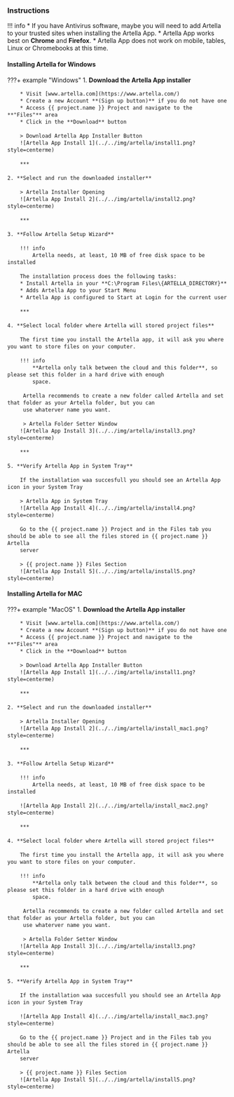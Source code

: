 ### **Instructions**

!!! info
    * If you have Antivirus software, maybe you will need to add Artella to your trusted sites when installing the Artella App.
    * Artella App works best on **Chrome** and **Firefox**.
    * Artella App does not work on mobile, tables, Linux or Chromebooks at this time.
    
#### **Installing Artella for Windows**

???+ example "Windows"
    1. **Download the Artella App installer**
    
        * Visit [www.artella.com](https://www.artella.com/)
        * Create a new Account **(Sign up button)** if you do not have one
        * Access {{ project.name }} Project and navigate to the **"Files"** area
        * Click in the **Download** button
    
        > Download Artella App Installer Button
        ![Artella App Install 1](../../img/artella/install1.png?style=centerme)
        
        ***
    
    2. **Select and run the downloaded installer**
    
        > Artella Installer Opening
        ![Artella App Install 2](../../img/artella/install2.png?style=centerme)
        
        ***
    
    3. **Follow Artella Setup Wizard**
    
        !!! info
            Artella needs, at least, 10 MB of free disk space to be installed
        
        The installation process does the following tasks:
        * Install Artella in your **C:\Program Files\{ARTELLA_DIRECTORY}**
        * Adds Artella App to your Start Menu
        * Artella App is configured to Start at Login for the current user
        
        ***
    
    4. **Select local folder where Artella will stored project files**
    
        The first time you install the Artella app, it will ask you where you want to store files on your computer.
        
        !!! info
            **Artella only talk between the cloud and this folder**, so please set this folder in a hard drive with enough 
            space.
            
         Artella recommends to create a new folder called Artella and set that folder as your Artella folder, but you can 
         use whaterver name you want.
         
         > Artella Folder Setter Window
        ![Artella App Install 3](../../img/artella/install3.png?style=centerme)
        
        ***
    
    5. **Verify Artella App in System Tray**
    
        If the installation waa succesfull you should see an Artella App icon in your System Tray
        
        > Artella App in System Tray
        ![Artella App Install 4](../../img/artella/install4.png?style=centerme)
        
        Go to the {{ project.name }} Project and in the Files tab you should be able to see all the files stored in {{ project.name }} Artella 
        server
        
        > {{ project.name }} Files Section
        ![Artella App Install 5](../../img/artella/install5.png?style=centerme)
    
#### **Installing Artella for MAC**

???+ example "MacOS"
    1. **Download the Artella App installer**
    
        * Visit [www.artella.com](https://www.artella.com/)
        * Create a new Account **(Sign up button)** if you do not have one
        * Access {{ project.name }} Project and navigate to the **"Files"** area
        * Click in the **Download** button
    
        > Download Artella App Installer Button
        ![Artella App Install 1](../../img/artella/install1.png?style=centerme)
        
        ***
    
    2. **Select and run the downloaded installer**
    
        > Artella Installer Opening
        ![Artella App Install 2](../../img/artella/install_mac1.png?style=centerme)
        
        ***
    
    3. **Follow Artella Setup Wizard**
    
        !!! info
            Artella needs, at least, 10 MB of free disk space to be installed
        
        ![Artella App Install 2](../../img/artella/install_mac2.png?style=centerme)
        
        ***
    
    4. **Select local folder where Artella will stored project files**
    
        The first time you install the Artella app, it will ask you where you want to store files on your computer.
        
        !!! info
            **Artella only talk between the cloud and this folder**, so please set this folder in a hard drive with enough 
            space.
            
         Artella recommends to create a new folder called Artella and set that folder as your Artella folder, but you can 
         use whaterver name you want.
         
         > Artella Folder Setter Window
        ![Artella App Install 3](../../img/artella/install3.png?style=centerme)
        
        ***
    
    5. **Verify Artella App in System Tray**
    
        If the installation waa succesfull you should see an Artella App icon in your System Tray
        
        ![Artella App Install 4](../../img/artella/install_mac3.png?style=centerme)
        
        Go to the {{ project.name }} Project and in the Files tab you should be able to see all the files stored in {{ project.name }} Artella 
        server
        
        > {{ project.name }} Files Section
        ![Artella App Install 5](../../img/artella/install5.png?style=centerme)
